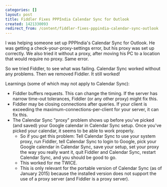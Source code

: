 ```yaml
---
categories: []
layout: post
title: Fiddler Fixes PPPIndia Calendar Sync for Outlook
created: 1421330093
redirect_from: /content/fiddler-fixes-pppindia-calendar-sync-outlook
---
```

I was helping someone set up PPPIndia's Calendar Sync for Outlook.  He was getting a check-your-proxy-settings error, but his proxy was set up correctly.  We also tried it without a proxy, after moving his PC to a location that would require no proxy.  Same error.

So we tried Fiddler, to see what was failing.  Calendar Sync worked without any problems.  Then we removed Fiddler.  It still worked!

Learnings (some of which may not apply to Calendar Sync):

* Fiddler buffers requests.  This can change the timing.  If the server has narrow time-out tolerances, Fiddler (or any other proxy) might fix this.
* Fiddler may be closing connections after queries.  If your client is exceeding the maximum-connections-per-client for your server, it can fix this.
* The Calendar Sync "proxy" problem shows up before you've picked (and saved) your Google calendar in Calendar Sync setup.  Once you've picked your calendar, it seems to be able to work properly.
    * So if you get this problem: Tell Calendar Sync to use your system proxy, run Fiddler, tell Calendar Sync to login to Google, pick your Google calendar in Calendar Sync, save your setup, set your proxy the way you really want it, quit Fiddler and Calendar Sync, restart Calendar Sync, and you should be good to go.
    * This worked for me TWICE.
    * This is only relevant for the portable version of Calendar Sync (as of January 2015) because the installed version does not support the use of a proxy server (and Fiddler is a proxy server).
